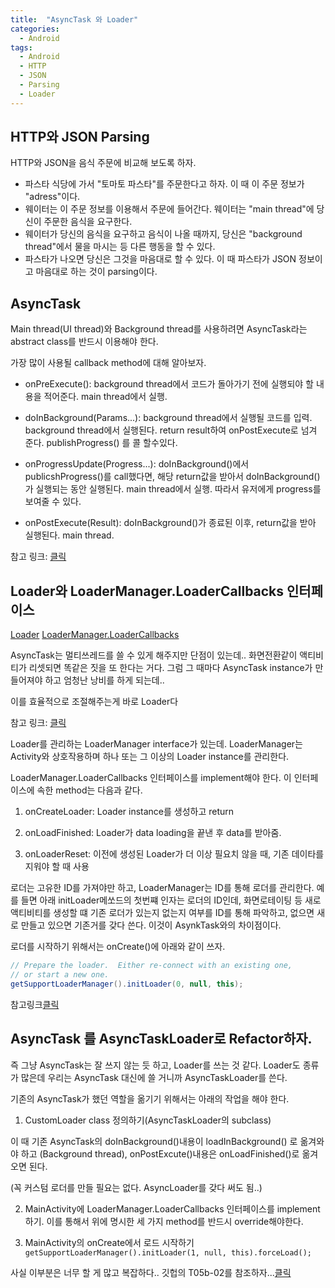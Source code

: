 ```yaml
---
title:  "AsyncTask 와 Loader"
categories:
  - Android
tags:
  - Android
  - HTTP
  - JSON
  - Parsing
  - Loader
---
```



## HTTP와 JSON Parsing

HTTP와 JSON을 음식 주문에 비교해 보도록 하자.

- 파스타 식당에 가서 "토마토 파스타"를 주문한다고 하자. 이 때 이 주문 정보가 "adress"이다. 
- 웨이터는 이 주문 정보를 이용해서 주문에 들어간다. 웨이터는 "main thread"에 당신이 주문한 음식을 요구한다. 
- 웨이터가 당신의 음식을 요구하고 음식이 나올 때까지, 당신은 "background thread"에서 물을 마시는 등 다른 행동을 할 수 있다. 
- 파스타가 나오면 당신은 그것을 마음대로 할 수 있다. 이 때 파스타가 JSON 정보이고 마음대로 하는 것이 parsing이다.


## AsyncTask 

Main thread(UI thread)와 Background thread를 사용하려면 AsyncTask라는 abstract class를 반드시 이용해야 한다. 

가장 많이 사용될 callback method에 대해 알아보자. 

- onPreExecute(): background thread에서 코드가 돌아가기 전에 실행되야 할 내용을 적어준다. main thread에서 실행. 

- doInBackground(Params...): background thread에서 실행될 코드를 입력. background thread에서 실행된다.  return result하여 onPostExecute로 넘겨 준다. publishProgress() 를 콜 할수있다.

- onProgressUpdate(Progress...): doInBackground()에서 publicshProgress()를 call했다면, 해당 return값을 받아서 doInBackground()가 실행되는 동안 실행된다. main thread에서 실행. 따라서 유저에게 progress를 보여줄 수 있다.

- onPostExecute(Result): doInBackground()가 종료된 이후, return값을 받아 실행된다. main thread.

참고 링크: [클릭](https://developer.android.com/reference/android/os/AsyncTask.html#the-4-steps)

## Loader와 LoaderManager.LoaderCallbacks 인터페이스

[Loader](https://developer.android.com/reference/androidx/loader/content/Loader.html#top_of_page)
[LoaderManager.LoaderCallbacks](https://developer.android.com/reference/androidx/loader/app/LoaderManager.LoaderCallbacks.html)

AsyncTask는 멀티쓰레드를 쓸 수 있게 해주지만 단점이 있는데.. 화면전환같이 액티비티가 리셋되면 똑같은 짓을 또 한다는 거다. 그럼 그 때마다 AsyncTask instance가 만들어져야 하고 엄청난 낭비를 하게 되는데.. 

이를 효율적으로 조절해주는게 바로 Loader다 

참고 링크: [클릭](https://developer.android.com/guide/components/loaders.html?utm_source=udacity&utm_medium=course&utm_campaign=android_basics)

Loader를 관리하는 LoaderManager interface가 있는데. LoaderManager는 Activity와 상호작용하며 하나 또는 그 이상의 Loader instance를 관리한다. 

LoaderManager.LoaderCallbacks<D> 인터페이스를 implement해야 한다. 이 인터페이스에 속한  method는 다음과 같다. 


1. onCreateLoader: Loader instance를 생성하고 return

2. onLoadFinished: Loader가 data loading을 끝낸 후 data를 받아줌. 

3. onLoaderReset: 이전에 생성된 Loader가 더 이상 필요치 않을 때, 기존 데이타를 지워야 할 때 사용 

로더는 고유한 ID를 가져야만 하고, LoaderManager는 ID를 통해 로더를 관리한다. 예를 들면 아래 initLoader메쏘드의 첫번쨰 인자는 로더의 ID인데, 화면로테이팅 등 새로 액티비티를 생성할 떄 기존 로더가 있는지 없는지 여부를 ID를 통해 파악하고, 없으면 새로 만들고 있으면 기존거를 갖다 쓴다. 이것이 AsynkTask와의 차이점이다. 

로더를 시작하기 위해서는 onCreate()에 아래와 같이 쓰자. 

```java
// Prepare the loader.  Either re-connect with an existing one,
// or start a new one.
getSupportLoaderManager().initLoader(0, null, this);
```

참고링크[클릭](https://developer.android.com/guide/components/loaders.html?utm_source=udacity&utm_medium=course&utm_campaign=android_basics#restarting)


## AsyncTask 를 AsyncTaskLoader로 Refactor하자. 

즉 그냥 AsyncTask는 잘 쓰지 않는 듯 하고, Loader를 쓰는 것 같다. Loader도 종류가 많은데 우리는 AsyncTask 대신에 쓸 거니까 AsyncTaskLoader를 쓴다. 

기존의 AsyncTask가 했던 역할을 옮기기 위해서는 아래의 작업을 해야 한다. 

1. CustomLoader class 정의하기(AsyncTaskLoader의 subclass)

이 때 기존 AsyncTask의 doInBackground()내용이 loadInBackground() 로 옮겨와야 하고 (Background thread), onPostExcute()내용은 onLoadFinished()로 옮겨오면 된다. 

(꼭 커스텀 로더를 만들 필요는 없다. AsyncLoader를 갖다 써도 됨..)

2. MainActivity에 LoaderManager.LoaderCallbacks<D> 인터페이스를 implement하기. 
    이를 통해서 위에 명시한 세 가지 method를 반드시 override해야한다. 

3. MainActivity의 onCreate에서 로드 시작하기 `getSupportLoaderManager().initLoader(1, null, this).forceLoad();`

사실 이부분은 너무 할 게 많고 복잡하다.. 깃헙의 T05b-02를 참조하자...[클릭](https://github.com/elliot-Kim/ud851-exercises-students/tree/master/Lesson05b-Smarter-GitHub-Repo-Search)

